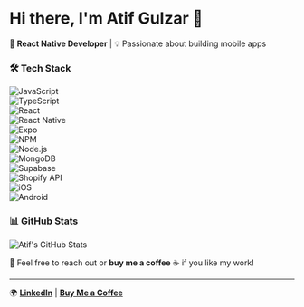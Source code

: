 # Hi there, I'm Atif Gulzar 👋  

🚀 **React Native Developer** | 💡 Passionate about building mobile apps  

### 🛠 Tech Stack  

![JavaScript](https://img.shields.io/badge/JavaScript-F7DF1E?style=for-the-badge&logo=javascript&logoColor=black)  
![TypeScript](https://img.shields.io/badge/TypeScript-3178C6?style=for-the-badge&logo=typescript&logoColor=white)  
![React](https://img.shields.io/badge/React-20232A?style=for-the-badge&logo=react&logoColor=61DAFB)  
![React Native](https://img.shields.io/badge/React%20Native-20232A?style=for-the-badge&logo=react&logoColor=61DAFB)  
![Expo](https://img.shields.io/badge/Expo-000020?style=for-the-badge&logo=expo&logoColor=white)  
![NPM](https://img.shields.io/badge/NPM-CB3837?style=for-the-badge&logo=npm&logoColor=white)  
![Node.js](https://img.shields.io/badge/Node.js-43853D?style=for-the-badge&logo=node.js&logoColor=white)  
![MongoDB](https://img.shields.io/badge/MongoDB-47A248?style=for-the-badge&logo=mongodb&logoColor=white)  
![Supabase](https://img.shields.io/badge/Supabase-3ECF8E?style=for-the-badge&logo=supabase&logoColor=white)  
![Shopify API](https://img.shields.io/badge/Shopify-7AB55C?style=for-the-badge&logo=shopify&logoColor=white)  
![iOS](https://img.shields.io/badge/iOS-000000?style=for-the-badge&logo=ios&logoColor=white)  
![Android](https://img.shields.io/badge/Android-3DDC84?style=for-the-badge&logo=android&logoColor=white)  

### 📊 GitHub Stats
![Atif's GitHub Stats](https://github-readme-stats.vercel.app/api?username=atifgulzar&show_icons=true&theme=tokyonight)

💬 Feel free to reach out or **buy me a coffee** ☕️ if you like my work!  

---

🌍 **[LinkedIn](https://www.linkedin.com/in/atif-gulzar-8a42a52b/)** | **[Buy Me a Coffee](https://buymeacoffee.com/atifgulzar)**
